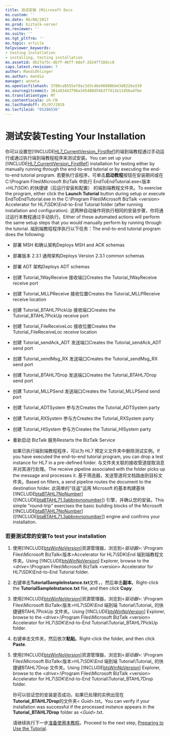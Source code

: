 ```yaml
---
title: 测试安装 |Microsoft Docs
ms.custom: ''
ms.date: 06/08/2017
ms.prod: biztalk-server
ms.reviewer: ''
ms.suite: ''
ms.tgt_pltfrm: ''
ms.topic: article
helpviewer_keywords:
- testing installation
- installing, testing installation
ms.assetid: db27a75c-db7f-46ff-b8ef-2624ff18dcc8
caps.latest.revision: 7
author: MandiOhlinger
ms.author: mandia
manager: anneta
ms.openlocfilehash: 3780ca8555efdac3d3c46e96080bb43d8226e339
ms.sourcegitcommit: 381e83d43796a345488d54b3f7413e11d56ad7be
ms.translationtype: MT
ms.contentlocale: zh-CN
ms.lasthandoff: 05/07/2019
ms.locfileid: "65286536"
---
```

# <a name="testing-your-installation"></a><span data-ttu-id="9a472-102">测试安装</span><span class="sxs-lookup"><span data-stu-id="9a472-102">Testing Your Installation</span></span>
<span data-ttu-id="9a472-103">你可以设置您[!INCLUDE[HL7_CurrentVersion_FirstRef](../../includes/hl7-currentversion-firstref-md.md)]的端到端教程通过手动运行或通过执行端到端教程程序来测试安装。</span><span class="sxs-lookup"><span data-stu-id="9a472-103">You can set up your [!INCLUDE[HL7_CurrentVersion_FirstRef](../../includes/hl7-currentversion-firstref-md.md)] installation for testing either by manually running through the end-to-end tutorial or by executing the end-to-end tutorial program.</span></span> <span data-ttu-id="9a472-104">若要执行该程序，可单击**启动教程**按钮在安装期间或在 C:\Program Files\Microsoft BizTalk 中执行 EndToEndTutorial.exe\<版本\>HL7\SDK\ 的快捷键（后运行安装和配置） 的端到端教程文件夹。</span><span class="sxs-lookup"><span data-stu-id="9a472-104">To exercise the program, either click the **Launch Tutorial** button during setup or execute EndToEndTutorial.exe in the C:\Program Files\Microsoft BizTalk \<version\> Accelerator for HL7\SDK\End-to-End Tutorial folder (after running installation and configuration).</span></span> <span data-ttu-id="9a472-105">这两种自动操作将执行相同的安装步骤，你将通过运行本教程通过手动执行。</span><span class="sxs-lookup"><span data-stu-id="9a472-105">Either of these automated actions will perform the same setup steps that you would manually perform by running through the tutorial.</span></span> <span data-ttu-id="9a472-106">端到端教程程序执行以下任务：</span><span class="sxs-lookup"><span data-stu-id="9a472-106">The end-to-end tutorial program does the following:</span></span>  
  
- <span data-ttu-id="9a472-107">部署 MSH 和确认架构</span><span class="sxs-lookup"><span data-stu-id="9a472-107">Deploys MSH and ACK schemas</span></span>  
  
- <span data-ttu-id="9a472-108">部署版本 2.3.1 通用架构</span><span class="sxs-lookup"><span data-stu-id="9a472-108">Deploys Version 2.3.1 common schemas</span></span>  
  
- <span data-ttu-id="9a472-109">部署 ADT 架构</span><span class="sxs-lookup"><span data-stu-id="9a472-109">Deploys ADT schemas</span></span>  
  
- <span data-ttu-id="9a472-110">创建 Tutorial_1WayReceive 接收端口</span><span class="sxs-lookup"><span data-stu-id="9a472-110">Creates the Tutorial_1WayReceive receive port</span></span>  
  
- <span data-ttu-id="9a472-111">创建 Tutorial_MLLPReceive 接收位置</span><span class="sxs-lookup"><span data-stu-id="9a472-111">Creates the Tutorial_MLLPReceive receive location</span></span>  
  
- <span data-ttu-id="9a472-112">创建 Tutorial_BTAHL7PickUp 接收端口</span><span class="sxs-lookup"><span data-stu-id="9a472-112">Creates the Tutorial_BTAHL7PickUp receive port</span></span>  
  
- <span data-ttu-id="9a472-113">创建 Tutorial_FileReceiveLoc 接收位置</span><span class="sxs-lookup"><span data-stu-id="9a472-113">Creates the Tutorial_FileReceiveLoc receive location</span></span>  
  
- <span data-ttu-id="9a472-114">创建 Tutorial_sendAck_ADT 发送端口</span><span class="sxs-lookup"><span data-stu-id="9a472-114">Creates the Tutorial_sendAck_ADT send port</span></span>  
  
- <span data-ttu-id="9a472-115">创建 Tutorial_sendMsg_RX 发送端口</span><span class="sxs-lookup"><span data-stu-id="9a472-115">Creates the Tutorial_sendMsg_RX send port</span></span>  
  
- <span data-ttu-id="9a472-116">创建 Tutorial_BTAHL7Drop 发送端口</span><span class="sxs-lookup"><span data-stu-id="9a472-116">Creates the Tutorial_BTAHL7Drop send port</span></span>  
  
- <span data-ttu-id="9a472-117">创建 Tutorial_MLLPSend 发送端口</span><span class="sxs-lookup"><span data-stu-id="9a472-117">Creates the Tutorial_MLLPSend send port</span></span>  
  
- <span data-ttu-id="9a472-118">创建 Tutorial_ADTSystem 参与方</span><span class="sxs-lookup"><span data-stu-id="9a472-118">Creates the Tutorial_ADTSystem party</span></span>  
  
- <span data-ttu-id="9a472-119">创建 Tutorial_RXSystem 参与方</span><span class="sxs-lookup"><span data-stu-id="9a472-119">Creates the Tutorial_RXSystem party</span></span>  
  
- <span data-ttu-id="9a472-120">创建 Tutorial_HISystem 参与方</span><span class="sxs-lookup"><span data-stu-id="9a472-120">Creates the Tutorial_HISystem party</span></span>  
  
- <span data-ttu-id="9a472-121">重新启动 BizTalk 服务</span><span class="sxs-lookup"><span data-stu-id="9a472-121">Restarts the BizTalk Service</span></span>  
  
  <span data-ttu-id="9a472-122">如果已执行端到端教程程序，可以为 HL7 预定义文件夹中删除测试实例。</span><span class="sxs-lookup"><span data-stu-id="9a472-122">If you have executed the end-to-end tutorial program, you can drop a test instance for HL7 in a pre-defined folder.</span></span> <span data-ttu-id="9a472-123">与文件夹关联的接收管道提取消息并对其进行处理。</span><span class="sxs-lookup"><span data-stu-id="9a472-123">The receive pipeline associated with the folder picks up the message and processes it.</span></span> <span data-ttu-id="9a472-124">基于筛选器，发送管道将文档路由到目标文件夹。</span><span class="sxs-lookup"><span data-stu-id="9a472-124">Based on filters, a send pipeline routes the document to the destination folder.</span></span> <span data-ttu-id="9a472-125">此简单的"往返"运用 Microsoft 的基本构建基块[!INCLUDE[btaBTAHL7NoNumber](../../includes/btabtahl7nonumber-md.md)]([!INCLUDE[btaBTAHL71.3abbrevnonumber](../../includes/btabtahl71-3abbrevnonumber-md.md)]) 引擎，并确认您的安装。</span><span class="sxs-lookup"><span data-stu-id="9a472-125">This simple "round-trip" exercises the basic building blocks of the Microsoft [!INCLUDE[btaBTAHL7NoNumber](../../includes/btabtahl7nonumber-md.md)] ([!INCLUDE[btaBTAHL71.3abbrevnonumber](../../includes/btabtahl71-3abbrevnonumber-md.md)]) engine and confirms your installation.</span></span>  
  
### <a name="to-test-your-installation"></a><span data-ttu-id="9a472-126">若要测试您的安装</span><span class="sxs-lookup"><span data-stu-id="9a472-126">To test your installation</span></span>  
  
1. <span data-ttu-id="9a472-127">使用[!INCLUDE[btsWinNoVersion](../../includes/btswinnoversion-md.md)]资源管理器，浏览到\<*驱动器*\>: \Program Files\Microsoft BizTalk\<版本\>Accelerator for HL7\SDK\End 端到端教程文件夹。</span><span class="sxs-lookup"><span data-stu-id="9a472-127">Using [!INCLUDE[btsWinNoVersion](../../includes/btswinnoversion-md.md)] Explorer, browse to the \<*drive*\>:\Program Files\Microsoft BizTalk \<version\> Accelerator for HL7\SDK\End-to-End Tutorial folder.</span></span>  
  
2. <span data-ttu-id="9a472-128">右键单击**TutorialSampleInstance.txt**文件，，然后单击**副本**。</span><span class="sxs-lookup"><span data-stu-id="9a472-128">Right-click the **TutorialSampleInstance.txt** file, and then click **Copy**.</span></span>  
  
3. <span data-ttu-id="9a472-129">使用[!INCLUDE[btsWinNoVersion](../../includes/btswinnoversion-md.md)]资源管理器，浏览到\<*驱动器*\>: \Program Files\Microsoft BizTalk\<版本\>HL7\SDK\End 端到端 Tutorial\Tutorial_ 的快捷键BTAHL7PickUp 文件夹。</span><span class="sxs-lookup"><span data-stu-id="9a472-129">Using [!INCLUDE[btsWinNoVersion](../../includes/btswinnoversion-md.md)] Explorer, browse to the \<*drive*\>:\Program Files\Microsoft BizTalk \<version\> Accelerator for HL7\SDK\End-to-End Tutorial\Tutorial_BTAHL7PickUp folder.</span></span>  
  
4. <span data-ttu-id="9a472-130">右键单击文件夹，然后依次**粘贴**。</span><span class="sxs-lookup"><span data-stu-id="9a472-130">Right-click the folder, and then click **Paste**.</span></span>  
  
5. <span data-ttu-id="9a472-131">使用[!INCLUDE[btsWinNoVersion](../../includes/btswinnoversion-md.md)]资源管理器，浏览到\<*驱动器*\>: \Program Files\Microsoft BizTalk\<版本\>HL7\SDK\End 端到端 Tutorial\Tutorial_ 的快捷键BTAHL7Drop 文件夹。</span><span class="sxs-lookup"><span data-stu-id="9a472-131">Using [!INCLUDE[btsWinNoVersion](../../includes/btswinnoversion-md.md)] Explorer, browse to the \<*drive*\>:\Program Files\Microsoft BizTalk \<version\> Accelerator for HL7\SDK\End-to-End Tutorial\Tutorial_BTAHL7Drop folder.</span></span>  
  
    <span data-ttu-id="9a472-132">你可以验证您的安装是否成功，如果已处理的实例出现在**Tutorial_BTAHL7Drop**的文件夹\< *Guid*\>.txt。</span><span class="sxs-lookup"><span data-stu-id="9a472-132">You can verify if your installation was successful if the processed instance appears in the **Tutorial_BTAHL7Drop** folder as \<*Guid*\>.txt.</span></span>  
  
   <span data-ttu-id="9a472-133">请继续执行下一步[准备使用本教程](../../adapters-and-accelerators/accelerator-hl7/preparing-to-use-the-tutorial2.md)。</span><span class="sxs-lookup"><span data-stu-id="9a472-133">Proceed to the next step, [Preparing to Use the Tutorial](../../adapters-and-accelerators/accelerator-hl7/preparing-to-use-the-tutorial2.md).</span></span>